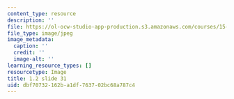 ```yaml
---
content_type: resource
description: ''
file: https://ol-ocw-studio-app-production.s3.amazonaws.com/courses/15-s21-nuts-and-bolts-of-business-plans-january-iap-2014/dbf70732162ba1df763702bc68a787c4_1.2_slide_31.jpg
file_type: image/jpeg
image_metadata:
  caption: ''
  credit: ''
  image-alt: ''
learning_resource_types: []
resourcetype: Image
title: 1.2 slide 31
uid: dbf70732-162b-a1df-7637-02bc68a787c4
---
```

